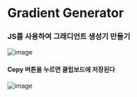 <h1>Gradient Generator</h1>

<h3>JS를 사용하여 그래디언트 생성기 만들기</h3>

![image](https://github.com/leeyongha2006/Javascript-project/assets/126844590/0e919601-75b9-4ff3-9083-3fec3a835d6b)

#### Copy 버튼을 누르면 클립보드에 저장된다
![image](https://github.com/leeyongha2006/Javascript-project/assets/126844590/9b4bf78d-0d5f-493f-a4bc-75e0cf98a981)
